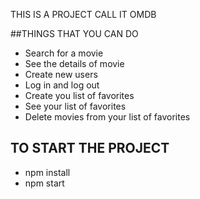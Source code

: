 THIS IS A PROJECT CALL IT OMDB



##THINGS THAT YOU CAN DO
- Search for a movie 
- See the details of movie
- Create new users
- Log in and log out
- Create you list of favorites
- See your list of favorites
- Delete movies from your list of favorites


## TO START THE PROJECT

- npm install
- npm start
